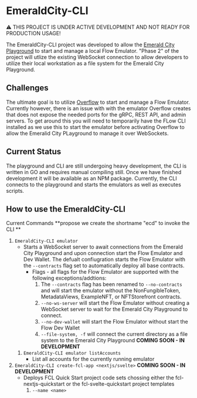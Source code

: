 # EmeraldCity-CLI

:warning: THIS PROJECT IS UNDER ACTIVE DEVELOPMENT AND NOT READY FOR PRODUCTION USAGE!

The EmeraldCity-CLI project was developed to allow the [Emerald City Playground](https://github.com/BoiseITGuru/tx-script-utility/tree/dev-local-emulator) to start and manage a local Flow Emulator. "Phase 2" of the project will utlize the existing WebSocket connection to allow developers to utilize their local workstation as a file system for the Emerald City Playground.

## Challenges

The ultimate goal is to utilize [Overflow](https://github.com/bjartek/overflow) to start and manage a Flow Emulator. Currently however, there is an issue with with the emulator Overflow creates that does not expose the needed ports for the gRPC, REST API, and admin servers. To get around this you will need to temporarily have the FLow CLI installed as we use this to start the emulator before activating Overflow to allow the Emeralid City PLayground to manage it over WebSockets.

## Current Status

The playground and CLI are still undergoing heavy development, the CLI is written in GO and requires manual compiling still. Once we have finished development it will be available as an NPM package. Currently, the CLI connects to the playground and starts the emulators as well as executes scripts.

## How to use the EmeraldCity-CLI

Current Commands **propose we create the shortname "ecd" to invoke the CLI **

1. ```EmeraldCity-CLI emulator```
    * Starts a WebSocket server to await connections from the Emerald City Playground and upon connection start the Flow Emulator and Dev Wallet. The defualt confiugration starts the Flow Emulator with the ```--contracts``` flag set to automatically deploy all base contracts.
        * Flags - all flags for the Flow Emulator are supported with the following exceptions/addtions:
            1. The ```--contracts``` flag has been renamed to ```--no-contracts``` and will start the emulator without the NonFungibleToken, MetadataViews, ExampleNFT, or NFTStorefront contracts.
            2. ```--no-ws-server``` will start the Flow Emulator without creating a WebSocket server to wait for the Emerald City Playground to connect.
            3. ```--no-dev-wallet``` will start the Flow Emulator without start the Flow Dev Wallet
            4. ```--file-system, -f``` will connect the current directory as a file system to the Emerald City Playground **COMING SOON - IN DEVELOPMENT**
    1. ```EmeraldCity-CLI emulator listAccounts```
        * List all accounts for the currently running emulator
2. ```EmeraldCity-CLI create-fcl-app <nextjs/svelte>``` **COMING SOON - IN DEVELOPMENT**
    * Deploys FCL Quick Start project code sets chossing either the fcl-nextjs-quickstart or the fcl-svelte-quickstart project templates
        1. ```--name <name>```